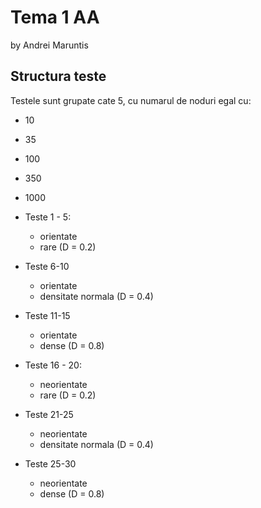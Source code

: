 # Tema 1 AA

by Andrei Maruntis

## Structura teste

Testele sunt grupate cate 5, cu numarul de noduri egal cu:

- 10
- 35
- 100
- 350
- 1000

- Teste 1 - 5:
  - orientate
  - rare (D = 0.2)
- Teste 6-10
  - orientate
  - densitate normala (D = 0.4)
- Teste 11-15
  - orientate
  - dense (D = 0.8)
- Teste 16 - 20:
  - neorientate
  - rare (D = 0.2)
- Teste 21-25
  - neorientate
  - densitate normala (D = 0.4)
- Teste 25-30
  - neorientate
  - dense (D = 0.8)